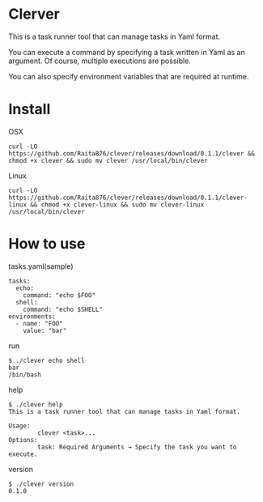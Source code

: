 # Clerver

This is a task runner tool that can manage tasks in Yaml format.

You can execute a command by specifying a task written in Yaml as an argument. Of course, multiple executions are possible.

You can also specify environment variables that are required at runtime.

# Install
OSX
```
curl -LO https://github.com/Raita876/clever/releases/download/0.1.1/clever && chmod +x clever && sudo mv clever /usr/local/bin/clever
```

Linux
```
curl -LO https://github.com/Raita876/clever/releases/download/0.1.1/clever-linux && chmod +x clever-linux && sudo mv clever-linux /usr/local/bin/clever
```

# How to use

tasks.yaml(sample)

```
tasks:
  echo:
    command: "echo $FOO"
  shell:
    command: "echo $SHELL"
environments:
  - name: "FOO"
    value: "bar"
```

run

```
$ ./clever echo shell
bar
/bin/bash
```

help
```
$ ./clever help
This is a task runner tool that can manage tasks in Yaml format.

Usage: 
        clever <task>...
Options:
        task: Required Arguments → Specify the task you want to execute.
```

version
```
$ ./clever version
0.1.0
```
